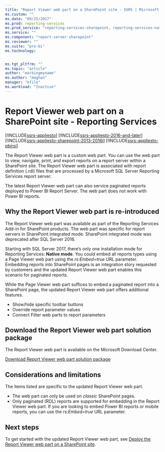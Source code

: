 ```yaml
---
title: "Report Viewer web part on a SharePoint site - SSRS | Microsoft Docs"
ms.custom: ""
ms.date: "09/25/2017"
ms.prod: reporting-services
ms.prod_service: "reporting-services-sharepoint, reporting-services-native"
ms.service: ""
ms.component: "report-server-sharepoint"
ms.reviewer: ""
ms.suite: "pro-bi"
ms.technology: 


ms.tgt_pltfrm: ""
ms.topic: "article"
author: "markingmyname"
ms.author: "maghan"
manager: "kfile"
ms.workload: "Inactive"
---
```

# Report Viewer web part on a SharePoint site - Reporting Services

[!INCLUDE[ssrs-appliesto](../../includes/ssrs-appliesto.md)] [!INCLUDE[ssrs-appliesto-2016-and-later](../../includes/ssrs-appliesto-2016-and-later.md)] [!INCLUDE[ssrs-appliesto-sharepoint-2013-2016i](../../includes/ssrs-appliesto-sharepoint-2013-2016.md)] [!INCLUDE[ssrs-appliesto-pbirsi](../../includes/ssrs-appliesto-pbirs.md)]

The Report Viewer web part is a custom web part. You can use the web part to view, navigate, print, and export reports on a report server within a SharePoint site. The Report Viewer web part is associated with report definition (.rdl) files that are processed by a Microsoft SQL Server Reporting Services report server. 

The latest Report Viewer web part can also service paginated reports deployed to Power BI Report Server. The web part does not work with Power BI reports.

## Why the Report Viewer web part is re-introduced

The Report Viewer web part was available as part of the Reporting Services Add-in for SharePoint products. The web part was specific for report servers in SharePoint integrated mode. SharePoint integrated mode was deprecated after SQL Server 2016.

Starting with SQL Server 2017, there’s only one installation mode for Reporting Services: **Native mode**. You could embed all reports types using a Page Viewer web part using the *rs:Embed=true* URL parameter. Embedding reports into SharePoint pages is an integration story requested by customers and the updated Report Viewer web part enables this scenario for paginated reports.

While the Page Viewer web part suffices to embed a paginated report into a SharePoint page, the updated Report Viewer web part offers additional features.

* Show/hide specific toolbar buttons
* Override report parameter values
* Connect Filter web parts to report parameters

## Download the Report Viewer web part solution package

The Report Viewer web part is available on the Microsoft Download Center.

[Download Report Viewer web part solution package](https://www.microsoft.com/download/details.aspx?id=55949)

## Considerations and limitations

The items listed are specific to the updated Report Viewer web part.

* The web part can only be used on *classic* SharePoint pages.
* Only paginated (RDL) reports are supported for embedding in the Report Viewer web part. If you are looking to embed Power BI reports or mobile reports, you can use the *rs:Embed=true* URL parameter.

## Next steps

To get started with the updated Report Viewer web part, see [Deploy the Report Viewer web part on a SharePoint site](deploy-report-viewer-web-part.md).
